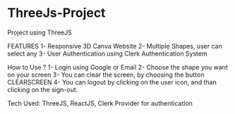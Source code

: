 # ThreeJs-Project
Project using ThreeJS

FEATURES
1- Responsive 3D Canva Website
2- Multiple Shapes, user can select any 
3- User Authentication using Clerk Authentication System

How to Use ? 
1- Login using Google or Email 
2- Choose the shape you want on your screen
3- You can clear the screen, by choosing the button CLEARSCREEN
4- You can logout by clicking on the user icon, and than clicking on the sign-out.

Tech Used: ThreeJS, ReactJS, Clerk Provider for authentication


